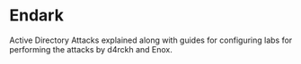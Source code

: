 # Endark

Active Directory Attacks explained along with guides for configuring labs for performing the attacks by d4rckh and Enox.
